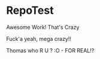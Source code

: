 # RepoTest
Awesome Work!
That's Crazy


Fuck'a yeah, mega crazy!!


Thomas who R U ? :O - FOR REAL!?